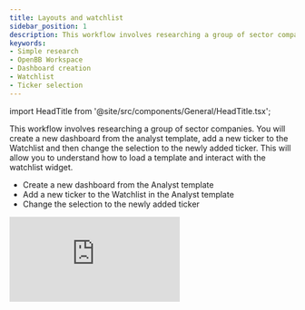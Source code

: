 ```yaml
---
title: Layouts and watchlist
sidebar_position: 1
description: This workflow involves researching a group of sector companies. You will create a new dashboard from the analyst template, add a new ticker to the Watchlist and then change the selection to the newly added ticker.
keywords:
- Simple research
- OpenBB Workspace
- Dashboard creation
- Watchlist
- Ticker selection
---
```


import HeadTitle from '@site/src/components/General/HeadTitle.tsx';

<HeadTitle title="Layouts and Watchlist | OpenBB Workspace Docs" />

This workflow involves researching a group of sector companies. You will create a new dashboard from the analyst template, add a new ticker to the Watchlist and then change the selection to the newly added ticker. This will allow you to understand how to load a template and interact with the watchlist widget.

- Create a new dashboard from the Analyst template
- Add a new ticker to the Watchlist in the Analyst template
- Change the selection to the newly added ticker

<div style={{display: 'flex', justifyContent: 'center'}}>
    <iframe
        style={{width: '800px', height: '450px', display: 'block', margin: '0 auto'}}
        src="https://www.youtube.com/embed/2a4RoOH7sdY?si=K6kcA4b0LJGZIAOf"
        title="YouTube video player"
        frameBorder="0"
        allow="accelerometer; autoplay; clipboard-write; encrypted-media; gyroscope; picture-in-picture; web-share"
    />
</div>
